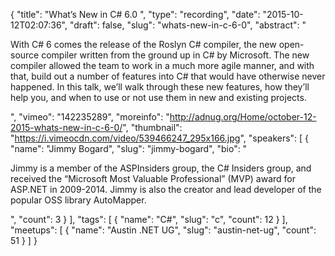 {
  "title": "What’s New in C# 6.0 ",
  "type": "recording",
  "date": "2015-10-12T02:07:36",
  "draft": false,
  "slug": "whats-new-in-c-6-0",
  "abstract": "<p>With C# 6 comes the release of the Roslyn C# compiler, the new open-source compiler written from the ground up in C# by Microsoft. The new compiler allowed the team to work in a much more agile manner, and with that, build out a number of features into C# that would have otherwise never happened. In this talk, we’ll walk through these new features, how they’ll help you, and when to use or not use them in new and existing projects.</p>",
  "vimeo": "142235289",
  "moreinfo": "http://adnug.org/Home/october-12-2015-whats-new-in-c-6-0/",
  "thumbnail": "https://i.vimeocdn.com/video/539466247_295x166.jpg",
  "speakers": [
    {
      "name": "Jimmy Bogard",
      "slug": "jimmy-bogard",
      "bio": "<p>Jimmy is a member of the ASPInsiders group, the C# Insiders group, and received the “Microsoft Most Valuable Professional” (MVP) award for ASP.NET in 2009-2014. Jimmy is also the creator and lead developer of the popular OSS library AutoMapper.</p>",
      "count": 3
    }
  ],
  "tags": [
    {
      "name": "C#",
      "slug": "c",
      "count": 12
    }
  ],
  "meetups": [
    {
      "name": "Austin .NET UG",
      "slug": "austin-net-ug",
      "count": 51
    }
  ]
}